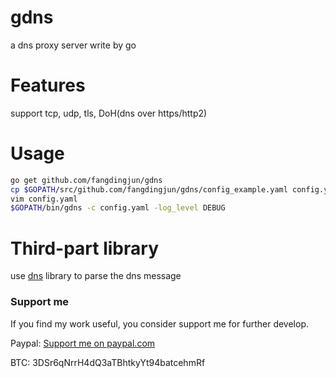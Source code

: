 # gdns
a dns proxy server write by go


Features
========

support tcp, udp, tls, DoH(dns over https/http2)

Usage
=======

```bash
go get github.com/fangdingjun/gdns
cp $GOPATH/src/github.com/fangdingjun/gdns/config_example.yaml config.yaml
vim config.yaml
$GOPATH/bin/gdns -c config.yaml -log_level DEBUG
```

Third-part library
==================
use 
[dns](https://github.com/miekg/dns)
library to parse the dns message



### Support me ###

If you find my work useful, you consider support me for further develop.

Paypal:   [Support me on paypal.com](https://www.paypal.me/DingjunFang)

BTC: 3DSr6qNrrH4dQ3aTBhtkyYt94batcehmRf


